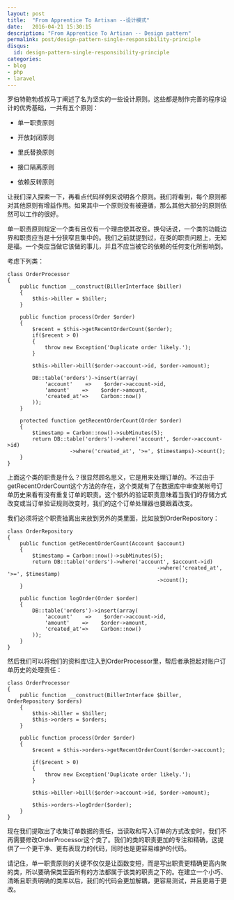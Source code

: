 ```yaml
---
layout: post
title:  "From Apprentice To Artisan --设计模式"
date:   2016-04-21 15:30:15
description: "From Apprentice To Artisan -- Design pattern"
permalink: post/design-pattern-single-responsibility-principle
disqus:
  id: design-pattern-single-responsibility-principle
categories:
- blog
- php
- laravel
---
```


罗伯特鲍勃叔叔马丁阐述了名为坚实的一些设计原则。这些都是制作完善的程序设计的优秀基础，一共有五个原则：<br>

- 单一职责原则

- 开放封闭原则

- 里氏替换原则

- 接口隔离原则

- 依赖反转原则

让我们深入探索一下，再看点代码样例来说明各个原则。我们将看到，每个原则都对其他原则有增益作用。如果其中一个原则没有被遵循，那么其他大部分的原则依然可以工作的很好。<br>

单一职责原则规定一个类有且仅有一个理由使其改变。换句话说，一个类的功能边界和职责应当是十分狭窄且集中的。我们之前就提到过，在类的职责问题上，无知是福。一个类应当做它该做的事儿，并且不应当被它的依赖的任何变化所影响到。<br>

考虑下列类：<br>

```
class OrderProcessor 
{
    public function __construct(BillerInterface $biller)
    {
        $this->biller = $biller;
    }

    public function process(Order $order)
    {
        $recent = $this->getRecentOrderCount($order);
        if($recent > 0)
        {
            throw new Exception('Duplicate order likely.');
        }

        $this->biller->bill($order->account->id, $order->amount);

        DB::table('orders')->insert(array(
            'account'    =>    $order->account->id,
            'amount'    =>    $order->amount,
            'created_at'=>    Carbon::now()
        ));
    }
    
    protected function getRecentOrderCount(Order $order)
    {
        $timestamp = Carbon::now()->subMinutes(5);
        return DB::table('orders')->where('account', $order->account->id)
                    ->where('created_at', '>=', $timestamps)->count();
    }
}
```

上面这个类的职责是什么？很显然顾名思义，它是用来处理订单的。不过由于getRecentOrderCount这个方法的存在，这个类就有了在数据库中审查某帐号订单历史来看有没有重复订单的职责。这个额外的验证职责意味着当我们的存储方式改变或当订单验证规则改变时，我们的这个订单处理器也要跟着改变。<br>

我们必须将这个职责抽离出来放到另外的类里面，比如放到OrderRepository：<br>

```
class OrderRepository 
{
    public function getRecentOrderCount(Account $account)
    {
        $timestamp = Carbon::now()->subMinutes(5);
        return DB::table('orders')->where('account', $account->id)
                                                ->where('created_at', '>=', $timestamp)
                                                ->count();
    }

    public function logOrder(Order $order)
    {
        DB::table('orders')->insert(array(
            'account'    =>    $order->account->id,
            'amount'    =>    $order->amount,
            'created_at'=>    Carbon::now()
        ));
    }
}
```

然后我们可以将我们的资料库\注入到OrderProcessor里，帮后者承担起对账户订单历史的处理责任：<br>

```
class OrderProcessor 
{
    public function __construct(BillerInterface $biller, OrderRepository $orders)
    {
        $this->biller = $biller;
        $this->orders = $orders;
    }

    public function process(Order $order)
    {
        $recent = $this->orders->getRecentOrderCount($order->account);

        if($recent > 0)
        {
            throw new Exception('Duplicate order likely.');
        }

        $this->biller->bill($order->account->id, $order->amount);

        $this->orders->logOrder($order);
    }
}
```

现在我们提取出了收集订单数据的责任，当读取和写入订单的方式改变时，我们不再需要修改OrderProcessor这个类了。我们的类的职责更加的专注和精确，这提供了一个更干净、更有表现力的代码，同时也是更容易维护的代码。<br>

请记住，单一职责原则的关键不仅仅是让函数变短，而是写出职责更精确更高内聚的类，所以要确保类里面所有的方法都属于该类的职责之下的。在建立一个小巧、清晰且职责明确的类库以后，我们的代码会更加解耦，更容易测试，并且更易于更改。<br>
